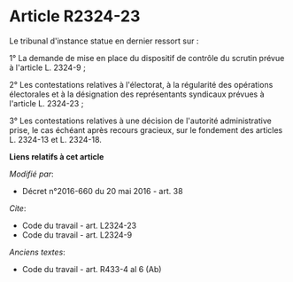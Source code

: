 # Article R2324-23

Le tribunal d'instance statue en dernier ressort sur :

1° La demande de mise en place du dispositif de contrôle du scrutin prévue à l'article L. 2324-9 ; 

2° Les contestations relatives à l'électorat, à la régularité des opérations électorales et à la désignation des
représentants syndicaux prévues à l'article L. 2324-23 ;

3° Les contestations relatives à une décision de l'autorité administrative prise, le cas échéant après recours gracieux, sur
le fondement des articles L. 2324-13 et L. 2324-18.

**Liens relatifs à cet article**

_Modifié par_:

  - Décret n°2016-660 du 20 mai 2016 - art. 38

_Cite_:

  - Code du travail - art. L2324-23
  - Code du travail - art. L2324-9

_Anciens textes_:

  - Code du travail - art. R433-4 al 6 (Ab)
